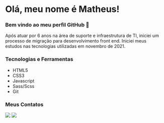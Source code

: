 # Olá, meu nome é Matheus!
### Bem vindo ao meu perfil GitHub 👋

Após atuar por 6 anos na área de suporte e infraestrutura de TI, iniciei um processo de migração para desenvolvimento front end. Iniciei meus estudos nas tecnologias utilizadas em novembro de 2021.

### Tecnologias e Ferramentas
<ul>
  <li>HTML5</li>
  <li>CSS3</li>
  <li>Javascript</li>
  <li>Sass/Scss</li>
  <li>Git</li>
</ul>

### Meus Contatos
<div>
<a href="https://wa.me/5519993510669" target="_blank"><img src="https://img.shields.io/badge/-Whatsapp-%24ca62?style=for-the-badge&logo=whatsapp&logoColor=white" target="_blank"></a>
<a href="https://www.linkedin.com/in/matheus-dutra-9a8043b0/" target="_blank"><img src="https://img.shields.io/badge/-LinkedIn-%230077B5?style=for-the-badge&logo=linkedin&logoColor=white" target="_blank"></a>   
</div>

          
          
          
          


<!--
**mdtra/mdtra** is a ✨ _special_ ✨ repository because its `README.md` (this file) appears on your GitHub profile.

Here are some ideas to get you started:

- 🔭 I’m currently working on ...
- 🌱 I’m currently learning ...
- 👯 I’m looking to collaborate on ...
- 🤔 I’m looking for help with ...
- 💬 Ask me about ...
- 📫 How to reach me: ...
- 😄 Pronouns: ...
- ⚡ Fun fact: ...
-->

